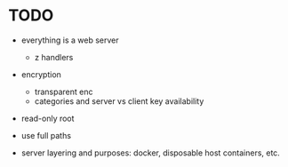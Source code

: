 
# TODO

  - everything is a web server
    - z handlers
    
  - encryption
    - transparent enc
    - categories and server vs client key availability

  - read-only root
  - use full paths

  - server layering and purposes: docker, disposable host containers, etc.

